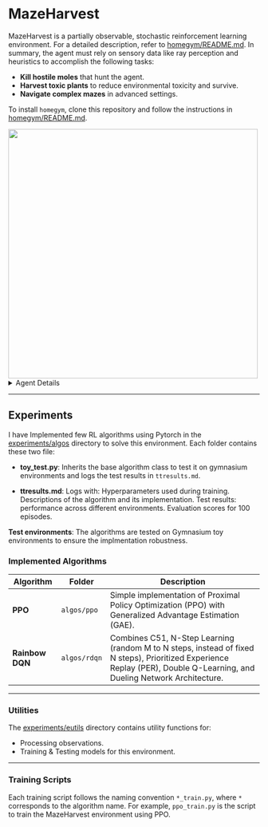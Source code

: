 # MazeHarvest

MazeHarvest is a partially observable, stochastic reinforcement learning environment. For a detailed description, refer to [homegym/README.md](./homegym/README.md). In summary, the agent must rely on sensory data like ray perception and heuristics to accomplish the following tasks:

- **Kill hostile moles** that hunt the agent.
- **Harvest toxic plants** to reduce environmental toxicity and survive.
- **Navigate complex mazes** in advanced settings.

To install `homegym`, clone this repository and follow the instructions in [homegym/README.md](./homegym/README.md).


<img src="./experiments/aperf/rdqn_vision_net.gif" width="500">
<details>
  <summary>Agent Details</summary>

  > RDQN Agent, CNN Policy. No Episode Memory (State In Action Out).
</details>


---

## Experiments 

I have Implemented few RL algorithms using Pytorch in the [experiments/algos](./experiments/algos) directory to solve this environment. Each folder contains these two file:

- **toy_test.py**: Inherits the base algorithm class to test it on gymnasium environments and logs the test results in `ttresults.md`.

- **ttresults.md**: Logs with:
    Hyperparameters used during training.
    Descriptions of the algorithm and its implementation.
    Test results: performance across different environments.
    Evaluation scores for 100 episodes.

**Test environments**: The algorithms are tested on Gymnasium toy environments to ensure the implmentation robustness.

### Implemented Algorithms

| Algorithm     | Folder         | Description                                                                 |
|---------------|----------------|-----------------------------------------------------------------------------|
| **PPO**       | `algos/ppo`    | Simple implementation of Proximal Policy Optimization (PPO) with Generalized Advantage Estimation (GAE). |
| **Rainbow DQN** | `algos/rdqn`  | Combines C51, N-Step Learning (random M to N steps, instead of fixed N steps), Prioritized Experience Replay (PER), Double Q-Learning, and Dueling Network Architecture. |

---

### Utilities

The [experiments/eutils](./experiments/eutils) directory contains utility functions for:

- Processing observations.
- Training & Testing models for this environment.

---

### Training Scripts

Each training script follows the naming convention `*_train.py`, where `*` corresponds to the algorithm name. For example, `ppo_train.py` is the script to train the MazeHarvest environment using PPO.
